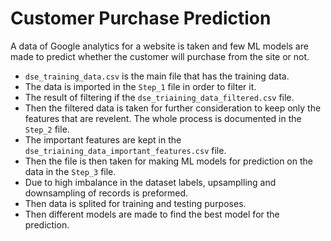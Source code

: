 # Customer Purchase Prediction

A data of Google analytics for a website is taken and few ML models are made to predict whether the customer will purchase from the site or not.

- `dse_training_data.csv` is the main file that has the training data.
- The data is imported in the `Step_1` file in order to filter it.
- The result of filtering if the `dse_triaining_data_filtered.csv` file.
- Then the filtered data is taken for further consideration to keep only the features that are revelent. The whole process is documented in the `Step_2` file.
- The important features are kept in the `dse_triaining_data_important_features.csv` file.
- Then the file is then taken for making ML models for prediction on the data in the `Step_3` file.
- Due to high imbalance in the dataset labels, upsamplling and downsampling of records is preformed.
- Then data is splited for training and testing purposes.
- Then different models are made to find the best model for the prediction.

